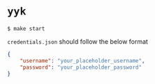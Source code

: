 # `yyk`

```console
$ make start 
```

`credentials.json` should follow the below format

```json
{
    "username": "your_placeholder_username",
    "password": "your_placeholder_password"
}
```